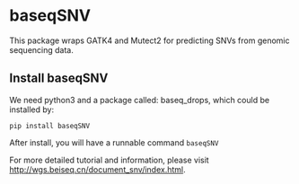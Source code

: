 # baseqSNV

This package wraps GATK4 and Mutect2 for predicting SNVs from genomic sequencing data.

## Install baseqSNV
We need python3 and a package called: baseq_drops, which could be installed by:

    pip install baseqSNV

After install, you will have a runnable command `baseqSNV`

For more detailed tutorial and information, please visit http://wgs.beiseq.cn/document_snv/index.html.